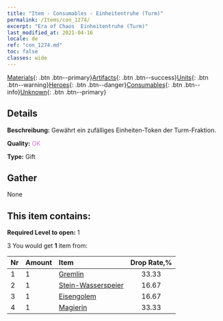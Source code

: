 ```yaml
---
title: "Item - Consumables - Einheitentruhe (Turm)"
permalink: /Items/con_1274/
excerpt: "Era of Chaos  Einheitentruhe (Turm)"
last_modified_at: 2021-04-16
locale: de
ref: "con_1274.md"
toc: false
classes: wide
---
```

 [Materials](/de/Items/){: .btn .btn--primary}[Artifacts](/de/Items/Artifacts/){: .btn .btn--success}[Units](/de/Items/Units/){: .btn .btn--warning}[Heroes](/de/Items/Heroes/){: .btn .btn--danger}[Consumables](/de/Items/Consumables/){: .btn .btn--info}[Unknown](/de/Items/Unknown/){: .btn .btn--primary}

## Details
 **Beschreibung:** Gewährt ein zufälliges Einheiten-Token der Turm-Fraktion.

 **Quality:** <span style="color: #DA70D6">OK</span>

 **Type:** Gift

## Gather

  None

## This item contains:

 **Required Level to open:** 1

 3 You would get **1** item  from:

  | Nr | Amount |     Item    | Drop Rate,% |
  |:---|:-------|:------------|:---------:|
  | 1 | 1 | [Gremlin](/de/Items/unt_235/) | 33.33 | 
  | 2 | 1 | [Stein-Wasserspeier](/de/Items/unt_236/) | 16.67 | 
  | 3 | 1 | [Eisengolem](/de/Items/unt_237/) | 16.67 | 
  | 4 | 1 | [Magierin](/de/Items/unt_238/) | 33.33 | 
